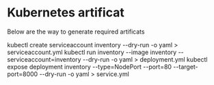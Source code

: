 # Kubernetes artificat

Below are the way to generate required artificats

   kubectl create serviceaccount inventory --dry-run -o yaml > serviceaccount.yml 
   kubectl run inventory --image inventory --serviceaccount=inventory --dry-run -o yaml > deployment.yml
   kubectl expose deployment inventory --type=NodePort --port=80 --target-port=8000 --dry-run -o yaml > service.yml 

